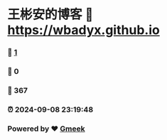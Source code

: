 # 王彬安的博客 :link: https://wbadyx.github.io 
### :page_facing_up: [1](https://wbadyx.github.io/tag.html) 
### :speech_balloon: 0 
### :hibiscus: 367 
### :alarm_clock: 2024-09-08 23:19:48 
### Powered by :heart: [Gmeek](https://github.com/Meekdai/Gmeek)
